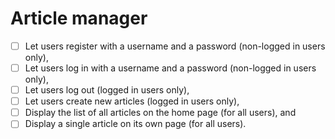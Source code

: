 # Article manager

- [ ] Let users register with a username and a password (non-logged in users only),
- [ ] Let users log in with a username and a password (non-logged in users only),
- [ ] Let users log out (logged in users only),
- [ ] Let users create new articles (logged in users only),
- [ ] Display the list of all articles on the home page (for all users), and
- [ ] Display a single article on its own page (for all users).